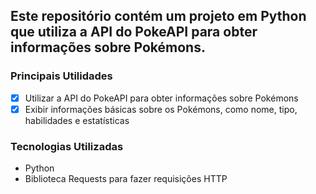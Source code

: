 ## Este repositório contém um projeto em Python que utiliza a API do PokeAPI para obter informações sobre Pokémons.

### Principais Utilidades
- [x] Utilizar a API do PokeAPI para obter informações sobre Pokémons
- [x] Exibir informações básicas sobre os Pokémons, como nome, tipo, habilidades e estatísticas

### Tecnologias Utilizadas
- Python
- Biblioteca Requests para fazer requisições HTTP
